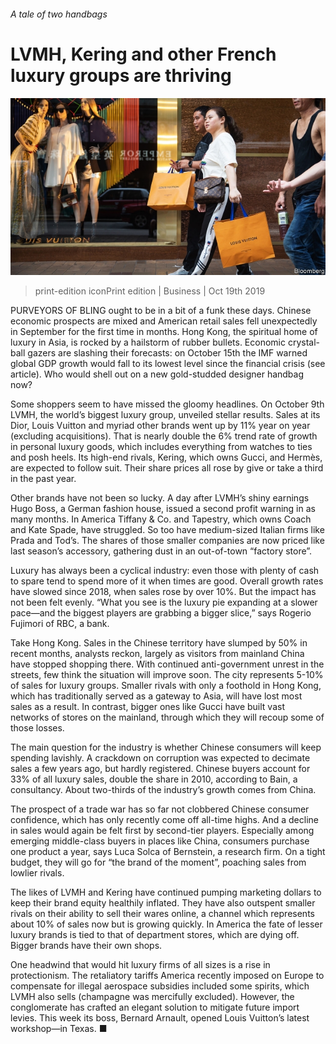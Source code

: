 ###### A tale of two handbags

# LVMH, Kering and other French luxury groups are thriving 

![image](images/20191019_WBP002_0.jpg) 

> print-edition iconPrint edition | Business | Oct 19th 2019 

PURVEYORS OF BLING ought to be in a bit of a funk these days. Chinese economic prospects are mixed and American retail sales fell unexpectedly in September for the first time in months. Hong Kong, the spiritual home of luxury in Asia, is rocked by a hailstorm of rubber bullets. Economic crystal-ball gazers are slashing their forecasts: on October 15th the IMF warned global GDP growth would fall to its lowest level since the financial crisis (see article). Who would shell out on a new gold-studded designer handbag now? 

Some shoppers seem to have missed the gloomy headlines. On October 9th LVMH, the world’s biggest luxury group, unveiled stellar results. Sales at its Dior, Louis Vuitton and myriad other brands went up by 11% year on year (excluding acquisitions). That is nearly double the 6% trend rate of growth in personal luxury goods, which includes everything from watches to ties and posh heels. Its high-end rivals, Kering, which owns Gucci, and Hermès, are expected to follow suit. Their share prices all rose by give or take a third in the past year. 

Other brands have not been so lucky. A day after LVMH’s shiny earnings Hugo Boss, a German fashion house, issued a second profit warning in as many months. In America Tiffany & Co. and Tapestry, which owns Coach and Kate Spade, have struggled. So too have medium-sized Italian firms like Prada and Tod’s. The shares of those smaller companies are now priced like last season’s accessory, gathering dust in an out-of-town “factory store”. 

Luxury has always been a cyclical industry: even those with plenty of cash to spare tend to spend more of it when times are good. Overall growth rates have slowed since 2018, when sales rose by over 10%. But the impact has not been felt evenly. “What you see is the luxury pie expanding at a slower pace—and the biggest players are grabbing a bigger slice,” says Rogerio Fujimori of RBC, a bank. 

Take Hong Kong. Sales in the Chinese territory have slumped by 50% in recent months, analysts reckon, largely as visitors from mainland China have stopped shopping there. With continued anti-government unrest in the streets, few think the situation will improve soon. The city represents 5-10% of sales for luxury groups. Smaller rivals with only a foothold in Hong Kong, which has traditionally served as a gateway to Asia, will have lost most sales as a result. In contrast, bigger ones like Gucci have built vast networks of stores on the mainland, through which they will recoup some of those losses. 

The main question for the industry is whether Chinese consumers will keep spending lavishly. A crackdown on corruption was expected to decimate sales a few years ago, but hardly registered. Chinese buyers account for 33% of all luxury sales, double the share in 2010, according to Bain, a consultancy. About two-thirds of the industry’s growth comes from China. 

The prospect of a trade war has so far not clobbered Chinese consumer confidence, which has only recently come off all-time highs. And a decline in sales would again be felt first by second-tier players. Especially among emerging middle-class buyers in places like China, consumers purchase one product a year, says Luca Solca of Bernstein, a research firm. On a tight budget, they will go for “the brand of the moment”, poaching sales from lowlier rivals. 

The likes of LVMH and Kering have continued pumping marketing dollars to keep their brand equity healthily inflated. They have also outspent smaller rivals on their ability to sell their wares online, a channel which represents about 10% of sales now but is growing quickly. In America the fate of lesser luxury brands is tied to that of department stores, which are dying off. Bigger brands have their own shops. 

One headwind that would hit luxury firms of all sizes is a rise in protectionism. The retaliatory tariffs America recently imposed on Europe to compensate for illegal aerospace subsidies included some spirits, which LVMH also sells (champagne was mercifully excluded). However, the conglomerate has crafted an elegant solution to mitigate future import levies. This week its boss, Bernard Arnault, opened Louis Vuitton’s latest workshop—in Texas. ■ 

